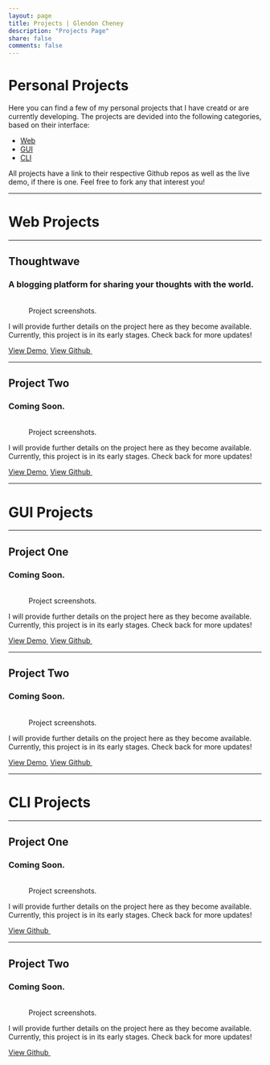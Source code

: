 ```yaml
---
layout: page
title: Projects | Glendon Cheney
description: "Projects Page"
share: false
comments: false
---
```

<h1 class="center">Personal Projects</h1>

Here you can find a few of my personal projects that I have creatd or are currently developing. The projects are devided into the following categories, based on their interface:


* [Web](#web-projects)
* [GUI](#gui-projects)
* [CLI](#cli-projects)

All projects have a link to their respective Github repos as well as the live demo, if there is one. Feel free to fork any that interest you!

<hr>

<h1 class="center" id="web-projects">Web Projects</h1>

<hr>

<h2 class="center">Thoughtwave</h2>
<h3 class="center">A blogging platform for sharing your thoughts with the world.</h3>

<figure class="half">
	<a href="http://placehold.it/1200x600.jpg"><img src="http://placehold.it/600x300.jpg" alt=""></a>
	<a href="http://placehold.it/1200x600.jpg"><img src="http://placehold.it/600x300.jpg" alt=""></a>
    <a href="http://placehold.it/1200x600.jpg"><img src="http://placehold.it/600x300.jpg" alt=""></a>
	<a href="http://placehold.it/1200x600.jpg"><img src="http://placehold.it/600x300.jpg" alt=""></a>
	<figcaption>Project screenshots.</figcaption>
</figure>

I will provide further details on the project here as they become available. Currently, this project is in its early stages. Check back for more updates! 
<div class="center">
    <a class="btn btn-primary" href="https://pacific-inlet-57115.herokuapp.com/">View Demo&nbsp;<i class="fa fa-arrow-right" aria-hidden="true"></i></a>
    <a class="btn btn-primary" href="https://github.com/gcheney/thoughtwave">View Github&nbsp;<i class="fa fa-github" aria-hidden="true"></i></a>
</div>

<hr>

<h2 class="center">Project Two</h2>
<h3 class="center">Coming Soon.</h3>

<figure class="half">
	<a href="http://placehold.it/1200x600.jpg"><img src="http://placehold.it/600x300.jpg" alt=""></a>
	<a href="http://placehold.it/1200x600.jpg"><img src="http://placehold.it/600x300.jpg" alt=""></a>
    <a href="http://placehold.it/1200x600.jpg"><img src="http://placehold.it/600x300.jpg" alt=""></a>
	<a href="http://placehold.it/1200x600.jpg"><img src="http://placehold.it/600x300.jpg" alt=""></a>
	<figcaption>Project screenshots.</figcaption>
</figure>

I will provide further details on the project here as they become available. Currently, this project is in its early stages. Check back for more updates! 
<div class="center">
    <a class="btn btn-primary" href="#">View Demo&nbsp;<i class="fa fa-arrow-right" aria-hidden="true"></i></a>
    <a class="btn btn-primary" href="#">View Github&nbsp;<i class="fa fa-github" aria-hidden="true"></i></a>
</div>

<hr>

<h1 class="center" id="gui-projects">GUI Projects</h1>

<hr>

<h2 class="center">Project One</h2>
<h3 class="center">Coming Soon.</h3>

<figure class="half">
	<a href="http://placehold.it/1200x600.jpg"><img src="http://placehold.it/600x300.jpg" alt=""></a>
	<a href="http://placehold.it/1200x600.jpg"><img src="http://placehold.it/600x300.jpg" alt=""></a>
    <a href="http://placehold.it/1200x600.jpg"><img src="http://placehold.it/600x300.jpg" alt=""></a>
	<a href="http://placehold.it/1200x600.jpg"><img src="http://placehold.it/600x300.jpg" alt=""></a>
	<figcaption>Project screenshots.</figcaption>
</figure>

I will provide further details on the project here as they become available. Currently, this project is in its early stages. Check back for more updates! 
<div class="center">
    <a class="btn btn-primary" href="#">View Demo&nbsp;<i class="fa fa-arrow-right" aria-hidden="true"></i></a>
    <a class="btn btn-primary" href="#">View Github&nbsp;<i class="fa fa-github" aria-hidden="true"></i></a>
</div>

<hr>

<h2 class="center">Project Two</h2>
<h3 class="center">Coming Soon.</h3>

<figure class="half">
	<a href="http://placehold.it/1200x600.jpg"><img src="http://placehold.it/600x300.jpg" alt=""></a>
	<a href="http://placehold.it/1200x600.jpg"><img src="http://placehold.it/600x300.jpg" alt=""></a>
    <a href="http://placehold.it/1200x600.jpg"><img src="http://placehold.it/600x300.jpg" alt=""></a>
	<a href="http://placehold.it/1200x600.jpg"><img src="http://placehold.it/600x300.jpg" alt=""></a>
	<figcaption>Project screenshots.</figcaption>
</figure>

I will provide further details on the project here as they become available. Currently, this project is in its early stages. Check back for more updates! 
<div class="center">
    <a class="btn btn-primary" href="#">View Demo&nbsp;<i class="fa fa-arrow-right" aria-hidden="true"></i></a>
    <a class="btn btn-primary" href="#">View Github&nbsp;<i class="fa fa-github" aria-hidden="true"></i></a>
</div>


<hr>

<h1 class="center" id="cli-projects">CLI Projects</h1>

<hr>

<h2 class="center">Project One</h2>
<h3 class="center">Coming Soon.</h3>

<figure class="half">
	<a href="http://placehold.it/1200x600.jpg"><img src="http://placehold.it/600x300.jpg" alt=""></a>
	<a href="http://placehold.it/1200x600.jpg"><img src="http://placehold.it/600x300.jpg" alt=""></a>
    <a href="http://placehold.it/1200x600.jpg"><img src="http://placehold.it/600x300.jpg" alt=""></a>
	<a href="http://placehold.it/1200x600.jpg"><img src="http://placehold.it/600x300.jpg" alt=""></a>
	<figcaption>Project screenshots.</figcaption>
</figure>

I will provide further details on the project here as they become available. Currently, this project is in its early stages. Check back for more updates! 
<div class="center">
    <a class="btn btn-primary" href="#">View Github&nbsp;<i class="fa fa-github" aria-hidden="true"></i></a>
</div>

<hr>

<h2 class="center">Project Two</h2>
<h3 class="center">Coming Soon.</h3>

<figure class="half">
	<a href="http://placehold.it/1200x600.jpg"><img src="http://placehold.it/600x300.jpg" alt=""></a>
	<a href="http://placehold.it/1200x600.jpg"><img src="http://placehold.it/600x300.jpg" alt=""></a>
    <a href="http://placehold.it/1200x600.jpg"><img src="http://placehold.it/600x300.jpg" alt=""></a>
	<a href="http://placehold.it/1200x600.jpg"><img src="http://placehold.it/600x300.jpg" alt=""></a>
	<figcaption>Project screenshots.</figcaption>
</figure>

I will provide further details on the project here as they become available. Currently, this project is in its early stages. Check back for more updates! 
<div class="center">
    <a class="btn btn-primary" href="#">View Github&nbsp;<i class="fa fa-github" aria-hidden="true"></i></a>
</div>

